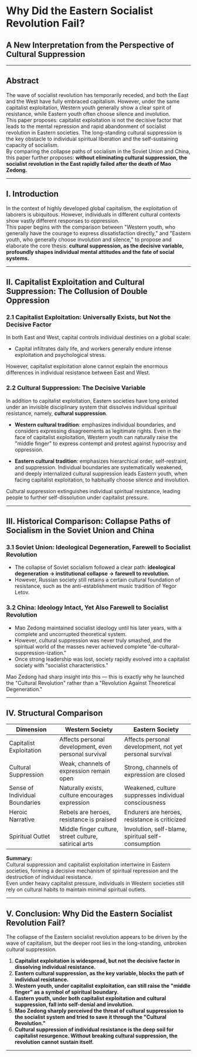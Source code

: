 # Why Did the Eastern Socialist Revolution Fail?  
## A New Interpretation from the Perspective of Cultural Suppression

---

## Abstract

The wave of socialist revolution has temporarily receded, and both the East and the West have fully embraced capitalism. However, under the same capitalist exploitation, Western youth generally show a clear spirit of resistance, while Eastern youth often choose silence and involution.  
This paper proposes: capitalist exploitation is not the decisive factor that leads to the mental repression and rapid abandonment of socialist revolution in Eastern societies. The long-standing cultural suppression is the key obstacle to individual spiritual liberation and the self-sustaining capacity of socialism.  
By comparing the collapse paths of socialism in the Soviet Union and China, this paper further proposes: **without eliminating cultural suppression, the socialist revolution in the East rapidly failed after the death of Mao Zedong.**

---

## I. Introduction

In the context of highly developed global capitalism, the exploitation of laborers is ubiquitous. However, individuals in different cultural contexts show vastly different responses to oppression.  
This paper begins with the comparison between "Western youth, who generally have the courage to express dissatisfaction directly," and "Eastern youth, who generally choose involution and silence," to propose and elaborate the core thesis: **cultural suppression, as the decisive variable, profoundly shapes individual mental attitudes and the fate of social systems.**

---

## II. Capitalist Exploitation and Cultural Suppression: The Collusion of Double Oppression

### 2.1 Capitalist Exploitation: Universally Exists, but Not the Decisive Factor

In both East and West, capital controls individual destinies on a global scale:
- Capital infiltrates daily life, and workers generally endure intense exploitation and psychological stress.

However, capitalist exploitation alone cannot explain the enormous differences in individual resistance between East and West.

### 2.2 Cultural Suppression: The Decisive Variable

In addition to capitalist exploitation, Eastern societies have long existed under an invisible disciplinary system that dissolves individual spiritual resistance, namely, **cultural suppression**.

- **Western cultural tradition**: emphasizes individual boundaries, and considers expressing disagreements as legitimate rights. Even in the face of capitalist exploitation, Western youth can naturally raise the "middle finger" to express contempt and protest against hypocrisy and oppression.

- **Eastern cultural tradition**: emphasizes hierarchical order, self-restraint, and suppression. Individual boundaries are systematically weakened, and deeply internalized cultural suppression leads Eastern youth, when facing capitalist exploitation, to habitually choose silence and involution.

Cultural suppression extinguishes individual spiritual resistance, leading people to further self-dissolution under capitalist pressure.

---

## III. Historical Comparison: Collapse Paths of Socialism in the Soviet Union and China

### 3.1 Soviet Union: Ideological Degeneration, Farewell to Socialist Revolution

- The collapse of Soviet socialism followed a clear path: **ideological degeneration → institutional collapse → farewell to revolution.**
- However, Russian society still retains a certain cultural foundation of resistance, such as the anti-establishment music tradition of Yegor Letov.

### 3.2 China: Ideology Intact, Yet Also Farewell to Socialist Revolution

- Mao Zedong maintained socialist ideology until his later years, with a complete and uncorrupted theoretical system.
- However, cultural suppression was never truly smashed, and the spiritual world of the masses never achieved complete "de-cultural-suppression-ization."
- Once strong leadership was lost, society rapidly evolved into a capitalist society with "socialist characteristics."

Mao Zedong had sharp insight into this — this is exactly why he launched the "Cultural Revolution" rather than a "Revolution Against Theoretical Degeneration."

---

## IV. Structural Comparison

| Dimension | Western Society | Eastern Society |
|-----------|----------------|----------------|
| Capitalist Exploitation | Affects personal development, even personal survival | Affects personal development, not yet personal survival |
| Cultural Suppression | Weak, channels of expression remain open | Strong, channels of expression are closed |
| Sense of Individual Boundaries | Naturally exists, culture encourages expression | Weakened, culture suppresses individual consciousness |
| Heroic Narrative | Rebels are heroes, resistance is praised | Endurers are heroes, resistance is criticized |
| Spiritual Outlet | Middle finger culture, street culture, satirical arts | Involution, self-blame, spiritual self-consumption |

**Summary:**  
Cultural suppression and capitalist exploitation intertwine in Eastern societies, forming a decisive mechanism of spiritual repression and the destruction of individual resistance.  
Even under heavy capitalist pressure, individuals in Western societies still rely on cultural habits to maintain minimal spiritual outlets.

---

## V. Conclusion: Why Did the Eastern Socialist Revolution Fail?

The collapse of the Eastern socialist revolution appears to be driven by the wave of capitalism, but the deeper root lies in the long-standing, unbroken cultural suppression.

1. **Capitalist exploitation is widespread, but not the decisive factor in dissolving individual resistance.**
2. **Eastern cultural suppression, as the key variable, blocks the path of individual resistance.**
3. **Western youth, under capitalist exploitation, can still raise the "middle finger" as a symbol of spiritual boundary.**
4. **Eastern youth, under both capitalist exploitation and cultural suppression, fall into self-denial and involution.**
5. **Mao Zedong sharply perceived the threat of cultural suppression to the socialist system and tried to save it through the "Cultural Revolution."**
6. **Cultural suppression of individual resistance is the deep soil for capitalist resurgence. Without breaking cultural suppression, the revolution cannot sustain itself.**

---
